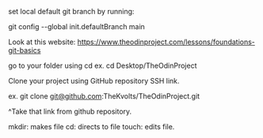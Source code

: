set local default git branch by running:

git config --global init.defaultBranch main

Look at this website: https://www.theodinproject.com/lessons/foundations-git-basics


go to your folder using cd
ex. cd Desktop/TheOdinProject

Clone your project using GitHub repository SSH link.

ex. git clone git@github.com:TheKvolts/TheOdinProject.git


^Take that link from github repository. 


mkdir: makes file
cd: directs to file
touch: edits file. 
